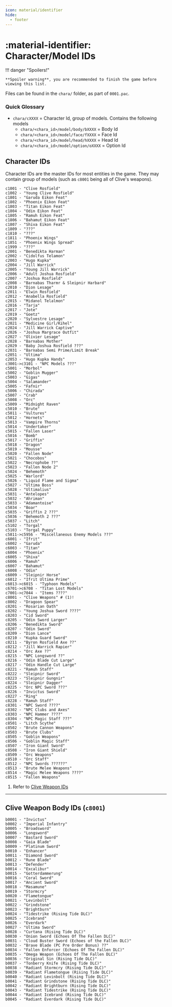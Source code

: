 ```yaml
---
icon: material/identifier
hide:
  - footer
---
```


# :material-identifier: Character/Model IDs

!!! danger "Spoilers!"
    
    **Spoiler warning**, you are recommended to finish the game before viewing this list.

Files can be found in the `chara/` folder, as part of `0001.pac`.

### Quick Glossary

* `chara/cXXXX` = Character Id, group of models. Contains the following models
    * `chara/<chara_id>/model/body/bXXXX` = Body Id
    * `chara/<chara_id>/model/face/fXXXX` = Face Id
    * `chara/<chara_id>/model/head/hXXXX` = Head Id
    * `chara/<chara_id>/model/option/oXXXX` = Option Id

## Character IDs

Character IDs are the master IDs for most entities in the game. They may contain group of models (such as `c8001` being all of Clive's weapons).


```{ .sh .no-copy .annotate }
c1001 - "Clive Rosfield"
c1002 - "Young Clive Rosfield"
c1801 - "Garuda Eikon Feat"
c1802 - "Phoenix Eikon Feat"
c1803 - "Titan Eikon Feat"
c1804 - "Odin Eikon Feat"
c1805 - "Ramuh Eikon Feat"
c1806 - "Bahamut Eikon Feat"
c1807 - "Shiva Eikon Feat"
c1809 - "???"
c1810 - "???"
c1811 - "Phoenix Wings"
c1851 - "Phoenix Wings Spread"
c1999 - "???"
c2001 - "Benedikta Harman"
c2002 - "Cidolfus Telamon"
c2003 - "Hugo Kupka"
c2004 - "Jill Warrick"
c2005 - "Young Jill Warrick"
c2006 - "Adult Joshua Rosfield"
c2007 - "Joshua Rosfield"
c2008 - "Barnabas Tharmr & Sleipnir Harbard"
c2010 - "Dion Lesage"
c2011 - "Elwin Rosfield"
c2012 - "Anabella Rosfield"
c2015 - "Midanol Telalmon"
c2016 - "Tarja"
c2017 - "Jote"
c2019 - "Goetz"
c2020 - "Sylvestre Lesage"
c2021 - "Medicine Girl/Kihel"
c2024 - "Jill Warrick Captive"
c2026 - "Joshua Margrace Outfit"
c2027 - "Olivier Lesage"
c2028 - "Barnabas Mother"
c2029 - "Baby Joshua Rosfield ???"
c2031 - "Barnabas Semi Prime/Limit Break"
c2051 - "Ultima"
c2053 - "Hugo Kupka Hands"
c3001->c3101 - "NPC Models ???"
c5001 - "Morbol"
c5002 - "Goblin Mugger"
c5003 - "Gigas"
c5004 - "Salamander"
c5005 - "Fafnir"
c5006 - "Chirada"
c5007 - "Crab"
c5008 - "Orc"
c5009 - "Midnight Raven"
c5010 - "Brute"
c5011 - "Vultures"
c5012 - "Hornets"
c5013 - "Vampire Thorns"
c5014 - "Undertaker"
c5015 - "Fallen Laser"
c5016 - "Bomb"
c5017 - "Griffin"
c5018 - "Dragon"
c5019 - "Mousse"
c5020 - "Fallen Node"
c5021 - "Chocobos"
c5022 - "Necrophobe ??"
c5023 - "Fallen Node 2"
c5024 - "Behemoth"
c5025 - "Warlord"
c5026 - "Liquid Flame and Sigma"
c5027 - "Ultima Boss"
c5028 - "Ultimalius"
c5031 - "Antelopes"
c5032 - "Ahriman"
c5033 - "Adamantoise"
c5034 - "Boar"
c5035 - "Griffin 2 ???"
c5036 - "Behemoth 2 ???"
c5037 - "Litch"
c5102 - "Torgal"
c5103 - "Torgal Puppy"
c5811->c5956 - "Miscellaneous Enemy Models ???"
c6001 - "Ifrit"
c6002 - "Garuda"
c6003 - "Titan"
c6004 - "Phoenix"
c6005 - "Shiva"
c6006 - "Ramuh"
c6007 - "Bahamut"
c6008 - "Odin"
c6009 - "Sleipnir Horse"
c6012 - "Ifrit Ultima Prime"
c6013->c6015 - "Typhoon Models"
c6701->c6708 - "Titan Lost Models"
c7001->c7044 - "Items ????"
c8001 - "Clive Weapons" # (1)! 
c8002 - "Dragoon Spear"
c8201 - "Rosarian Oath"
c8202 - "Young Joshua Sword ????"
c8203 - "Cid Sword"
c8205 - "Odin Sword Larger"
c8206 - "Benedikta Sword"
c8207 - "Odin Sword"
c8209 - "Dion Lance"
c8210 - "Kupka Guard Sword"
c8211 - "Byron Rosfield Axe ??"
c8212 - "Jill Warrick Rapier"
c8214 - "Orc Axe ??"
c8215 - "NPC Longsword ??"
c8216 - "Odin Blade Cut Large"
c8217 - "Odin Handle Cut Large"
c8221 - "Ramuh Staff"
c8222 - "Sleipnir Sword"
c8223 - "Sleipnir Gungnir"
c8224 - "Sleipnir Dagger"
c8225 - "Orc NPC Sword ???"
c8226 - "Invictus Sword"
c8227 - "Ring"
c8228 - "Ramuh Staff"
c8301 - "NPC Sword ????"
c8302 - "NPC Clubs and Axes"
c8303 - "NPC Hammer ????"
c8304 - "NPC Magic Staff ???"
c8501 - "Litch Scythe"
c8502 - "Brute Cannon Weapons"
c8503 - "Brute Clubs"
c8505 - "Goblin Weapons"
c8506 - "Goblin Magic Staff"
c8507 - "Iron Giant Sword"
c8508 - "Iron Giant Shield"
c8509 - "Orc Weapons"
c8510 - "Orc Staff"
c8512 - "NPC Swords ??????"
c8513 - "Brute Melee Weapons"
c8514 - "Magic Melee Weapons ????"
c8515 - "Fallen Weapons"
```

1.  Refer to [Clive Weapon IDs](#clive-weapon-body-ids-c8001)

---

## Clive Weapon Body IDs (`c8001`)

```{ .sh .no-copy }
b0001 - "Invictus"
b0002 - "Imperial Infantry"
b0005 - "Broadsword"
b0006 - "Longsword"
b0007 - "Bastard Sword"
b0008 - "Gaia Blade"
b0009 - "Platinum Sword"
b0010 - "Enhancer"
b0011 - "Diamond Sword"
b0012 - "Rune Blade"
b0013 - "Defender"
b0014 - "Excalibur"
b0015 - "Gotterdammerung"
b0016 - "Coral Sword"
b0017 - "Ancient Sword"
b0018 - "Masamune"
b0019 - "Stormcry"
b0020 - "Flametongue"
b0021 - "Levinbolt"
b0022 - "Grindstone"
b0023 - "Brightburn"
b0024 - "Tidestrike (Rising Tide DLC)"
b0025 - "Icebrand"
b0026 - "Everdark"
b0027 - "Ultima Sword"
b0028 - "Curtana (Rising Tide DLC)"
b0030 - "Onion Sword (Echoes Of The Fallen DLC)"
b0031 - "Cloud Buster Sword (Echoes of the Fallen DLC)"
b0032 - "Brave Blade (PC Pre Order Bonus) ??"
b0034 - "Fallen Enforcer (Echoes Of The Fallen DLC)"
b0035 - "Omega Weapon (Echoes Of The Fallen DLC)"
b0036 - "Original Sin (Rising Tide DLC)"
b0037 - "Tonberry Knife (Rising Tide DLC)"
b0038 - "Radiant Stormcry (Rising Tide DLC)"
b0039 - "Radiant Flametongue (Rising Tide DLC)"
b0040 - "Radiant Levinbolt (Rising Tide DLC)"
b0041 - "Radiant Grindstone (Rising Tide DLC)"
b0042 - "Radiant Brightburn (Rising Tide DLC)"
b0043 - "Radiant Tidestrike (Rising Tide DLC)"
b0044 - "Radiant Icebrand (Rising Tide DLC)"
b0045 - "Radiant Everdark (Rising Tide DLC)"
```
